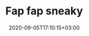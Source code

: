 ---
title: "Fap fap sneaky"
date: 2020-09-05T17:10:15+03:00
type: route
category: "route"
route_type: "boulder"
sector_weight: 5
link_27crags: https://27crags.com/crags/veikkola/routes/noname-2-306800
---